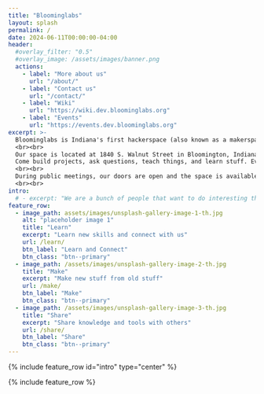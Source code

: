 ```yaml
---
title: "Bloominglabs"
layout: splash
permalink: /
date: 2024-06-11T00:00:00-04:00
header:
  #overlay_filter: "0.5"
  #overlay_image: /assets/images/banner.png
  actions:
    - label: "More about us"
      url: "/about/"
    - label: "Contact us"
      url: "/contact/"
    - label: "Wiki"
      url: "https://wiki.dev.bloominglabs.org"
    - label: "Events"
      url: "https://events.dev.bloominglabs.org"
excerpt: >-
  Bloominglabs is Indiana's first hackerspace (also known as a makerspace). We are a group of people who rent a shared workshop where we can build projects both collectively and individually.
  <br><br>
  Our space is located at 1840 S. Walnut Street in Bloomington, Indiana. We are open to the public Wednesday evenings from 7:00 PM until 10:00 PM. Our open hours are family friendly.
  Come build projects, ask questions, teach things, and learn stuff. Everyone is welcome!
  <br><br>
  During public meetings, our doors are open and the space is available for anyone to use. There is no fee to use the space while it is open to the public, and only a few (clearly-marked) tools require payment to use. We also have many parts and materials that have been donated and are free to be used. If you have any questions, please ask any member and they can help you find the answer.
  <br><br>
intro: 
  # - excerpt: "We are a bunch of people that want to do interesting things and explore the world and technology around us. Expression of this interest takes at least as many forms as we have members, and often employs an amalgam of found and newly-constructed hardware and/or open-source and self-authored software components, but may be as simple as screwing some pieces of wood together to make a useful tool we don't have yet.<br><br>Bloominglabs was forged from the Bloomington Hackerspace Initiative and the former IU Robotics Club.<br><br>A hackerspace is a physical location where people can share resources for their own creative pursuits. It's also a resource where people can come in off the street and advance their own knowledge. In urban locations it can often be hard to find places to weld/build/make noise and keep projects on-going without having to tear down and put-up your work each evening. With a hacker space people can work on their projects and not worry about annoying their neighbors or spouses. The social aspect is also an incredibly important component. Having people to bounce ideas off of and discuss your projects with when you get stuck is a great thing."
feature_row:
  - image_path: assets/images/unsplash-gallery-image-1-th.jpg
    alt: "placeholder image 1"
    title: "Learn"
    excerpt: "Learn new skills and connect with us"
    url: /learn/
    btn_label: "Learn and Connect"
    btn_class: "btn--primary"
  - image_path: /assets/images/unsplash-gallery-image-2-th.jpg
    title: "Make"
    excerpt: "Make new stuff from old stuff"
    url: /make/
    btn_label: "Make"
    btn_class: "btn--primary"
  - image_path: /assets/images/unsplash-gallery-image-3-th.jpg
    title: "Share"
    excerpt: "Share knowledge and tools with others"
    url: /share/
    btn_label: "Share"
    btn_class: "btn--primary"
---
```


{% include feature_row id="intro" type="center" %}

{% include feature_row %}